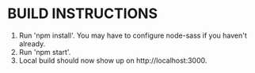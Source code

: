 # BUILD INSTRUCTIONS

1. Run 'npm install'. You may have to configure node-sass if you haven't already.
2. Run 'npm start'.
3. Local build should now show up on http://localhost:3000.